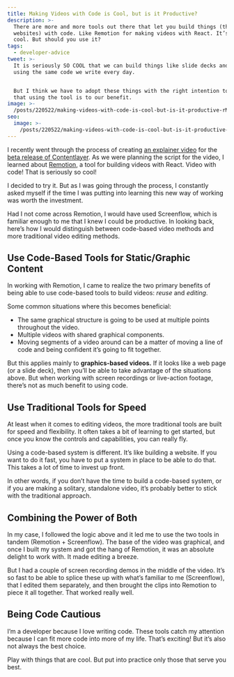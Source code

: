 ```yaml
---
title: Making Videos with Code is Cool, but is it Productive?
description: >-
  There are more and more tools out there that let you build things (that aren’t
  websites) with code. Like Remotion for making videos with React. It’s super
  cool. But should you use it?
tags:
  - developer-advice
tweet: >-
  It is seriously SO COOL that we can build things like slide decks and videos
  using the same code we write every day.


  But I think we have to adopt these things with the right intention to ensure
  that using the tool is to our benefit.
image: >-
  /posts/220522/making-videos-with-code-is-cool-but-is-it-productive-rMWDWgtV.png
seo:
  image: >-
    /posts/220522/making-videos-with-code-is-cool-but-is-it-productive-0LqkB6pA--meta.png
---
```


I recently went through the process of creating [an explainer video](https://youtu.be/58Pj4a4Us7A) for the [beta release of Contentlayer](https://www.contentlayer.dev/blog/beta). As we were planning the script for the video, I learned about [Remotion](https://remotion.dev/), a tool for building videos with React. Video with code! That is seriously so cool!

I decided to try it. But as I was going through the process, I constantly asked myself if the time I was putting into learning this new way of working was worth the investment.

Had I not come across Remotion, I would have used Screenflow, which is familiar enough to me that I knew I could be productive. In looking back, here’s how I would distinguish between code-based video methods and more traditional video editing methods.

## Use Code-Based Tools for Static/Graphic Content

In working with Remotion, I came to realize the two primary benefits of being able to use code-based tools to build videos: _reuse_ and _editing_.

Some common situations where this becomes beneficial:

- The same graphical structure is going to be used at multiple points throughout the video.
- Multiple videos with shared graphical components.
- Moving segments of a video around can be a matter of moving a line of code and being confident it’s going to fit together.

But this applies mainly to **graphics-based videos.** If it looks like a web page (or a slide deck), then you’ll be able to take advantage of the situations above. But when working with screen recordings or live-action footage, there’s not as much benefit to using code.

## Use Traditional Tools for Speed

At least when it comes to editing videos, the more traditional tools are built for speed and flexibility. It often takes a bit of learning to get started, but once you know the controls and capabilities, you can really fly.

Using a code-based system is different. It’s like building a website. If you want to do it fast, you have to put a system in place to be able to do that. This takes a lot of time to invest up front.

In other words, if you don’t have the time to build a code-based system, or if you are making a solitary, standalone video, it’s probably better to stick with the traditional approach.

## Combining the Power of Both

In my case, I followed the logic above and it led me to use the two tools in tandem (Remotion + Screenflow). The base of the video was graphical, and once I built my system and got the hang of Remotion, it was an absolute delight to work with. It made editing a breeze.

But I had a couple of screen recording demos in the middle of the video. It’s so fast to be able to splice these up with what’s familiar to me (Screenflow), that I edited them separately, and then brought the clips into Remotion to piece it all together. That worked really well.

## Being Code Cautious

I’m a developer because I love writing code. These tools catch my attention because I can fit more code into more of my life. That’s exciting! But it’s also not always the best choice.

Play with things that are cool. But put into practice only those that serve you best.
